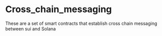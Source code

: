 # Cross_chain_messaging
These are a set of smart contracts that establish cross chain messaging between sui and Solana
